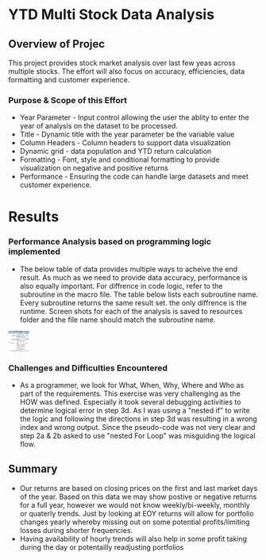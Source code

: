 # YTD Multi Stock Data Analysis 
## Overview of Projec
This project provides stock market analysis over last few yeas across multiple stocks. The effort will also focus on accuracy, efficiencies, data formatting and customer experience.  

### Purpose & Scope of this Effort
* Year Parameter - Input control allowing the user the ablity to enter the year of analysis on the dataset to be processed.
* Title - Dynamic title with the year parameter be the variable value
* Column Headers - Column headers to support data visualization
* Dynamic grid - data population and YTD return calculation
* Formatting - Font, style and conditional formatting to provide visualization on negative and positive returns
* Performance - Ensuring the code can handle large datasets and meet customer experience.

# Results
### Performance Analysis based on programming logic implemented
* The below table of data provides multiple ways to acheive the end result. As much as we need to provide data accuracy, performance is also equally important. For diffrence in code logic, refer to the subroutine in the macro file. The table below lists each subroutine name. Every subroutine returns the same result set. the only diffrence is the runtime. Screen shots for each of the analysis is saved to resources folder and the file name should match the subroutine name.

<!--![RunTime Comparison Report](/Resources/RuntimeComparisonTable.png) -->
<!--  style="float: left; margin-right: 10px; border-width: 5px; border-color: Black; width: 48px; height: 48px;"/> -->

<img src=/Resources/RuntimeComparisonTable.png
     alt="Runtime Analysis Report" width = "42" height="42" style="vertical-align:top"/>
  <!--   style="width: 48px; height: 48px;"/> -->

<!-- float: left; margin-right: 10px; -->

### Challenges and Difficulties Encountered
* As a programmer, we look for  What, When, Why, Where and Who as part of the requirements. This exercise was very challenging as the HOW was defined. Especially it took  several debugging activities to determine logical error in step 3d. As I was using a "nested if" to write the logic and following the directions in step 3d was resulting in a wrong index and wrong output. Since the pseudo-code was not very clear and step 2a & 2b asked to use "nested For Loop" was misguiding the logical flow.   

## Summary
  - Our returns are based on closing prices on the first and last market days of the year. Based on this data we may show postive or negative returns for a full year, however we would not know weekly/bi-weekly, monthly or quaterly trends. Just by looking at EOY returns will allow for portfolio changes yearly whereby missing out on some potential profits/limiting losses during shorter frequencies.
  - Having availability of hourly trends will also help in some profit taking during the day or potentailly readjusting portfolios
  
